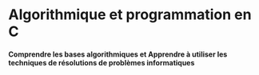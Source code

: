 # Algorithmique et programmation en C
#### Comprendre les bases algorithmiques et Apprendre à utiliser les techniques de résolutions de problèmes informatiques